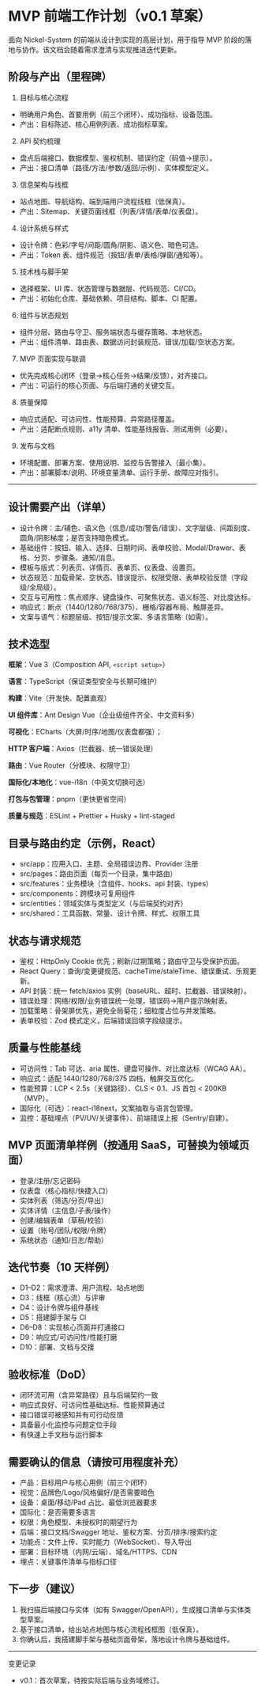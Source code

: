 # MVP 前端工作计划（v0.1 草案）

面向 Nickel-System 的前端从设计到实现的高层计划，用于指导 MVP 阶段的落地与协作。该文档会随着需求澄清与实现推进迭代更新。

## 阶段与产出（里程碑）
1) 目标与核心流程
- 明确用户角色、首要用例（前三个闭环）、成功指标、设备范围。
- 产出：目标陈述、核心用例列表、成功指标草案。

2) API 契约梳理
- 盘点后端接口、数据模型、鉴权机制、错误约定（码值→提示）。
- 产出：接口清单（路径/方法/参数/返回/示例）、实体模型定义。

3) 信息架构与线框
- 站点地图、导航结构、端到端用户流程线框（低保真）。
- 产出：Sitemap、关键页面线框（列表/详情/表单/仪表盘）。

4) 设计系统与样式
- 设计令牌：色彩/字号/间距/圆角/阴影、语义色、暗色可选。
- 产出：Token 表、组件规范（按钮/表单/表格/弹窗/通知等）。

5) 技术栈与脚手架
- 选择框架、UI 库、状态管理与数据层、代码规范、CI/CD。
- 产出：初始化仓库、基础依赖、项目结构、脚本、CI 配置。

6) 组件与状态规划
- 组件分层、路由与守卫、服务端状态与缓存策略、本地状态。
- 产出：组件清单、路由表、数据访问封装规范、错误/加载/空状态方案。

7) MVP 页面实现与联调
- 优先完成核心闭环（登录→核心任务→结果/反馈），对齐接口。
- 产出：可运行的核心页面、与后端打通的关键交互。

8) 质量保障
- 响应式适配、可访问性、性能预算、异常路径覆盖。
- 产出：适配断点规则、a11y 清单、性能基线报告、测试用例（必要）。

9) 发布与文档
- 环境配置、部署方案、使用说明、监控与告警接入（最小集）。
- 产出：部署脚本/说明、环境变量清单、运行手册、故障应对指引。

---

## 设计需要产出（详单）
- 设计令牌：主/辅色、语义色（信息/成功/警告/错误）、文字层级、间距刻度、圆角/阴影梯度；是否支持暗色模式。
- 基础组件：按钮、输入、选择、日期时间、表单校验、Modal/Drawer、表格、分页、步骤条、通知/消息。
- 模板与版式：列表页、详情页、表单页、仪表盘、设置页。
- 状态规范：加载骨架、空状态、错误提示、权限受限、表单校验反馈（字段级/全局级）。
- 交互与可用性：焦点顺序、键盘操作、可聚焦状态、语义标签、对比度达标。
- 响应式：断点（1440/1280/768/375）、栅格/容器布局、触屏差异。
- 文案与语气：标题层级、按钮/提示文案、多语言策略（如需）。

## 技术选型
**框架**：Vue 3（Composition API, `<script setup>`）

**语言**：TypeScript（保证类型安全与长期可维护）

**构建**：Vite（开发快、配置直观）

**UI 组件库**：Ant Design Vue（企业级组件齐全、中文资料多）

**可视化**：ECharts（大屏/时序/地图/仪表盘都强）；

**HTTP 客户端**：Axios（拦截器、统一错误处理）

**路由**：Vue Router（分模块、权限守卫）

**国际化/本地化**：vue-i18n（中英文切换可选）

**打包与包管理**：pnpm（更快更省空间）

**质量与规范**：ESLint + Prettier + Husky + lint-staged

## 目录与路由约定（示例，React）
- src/app：应用入口、主题、全局错误边界、Provider 注册
- src/pages：路由页面（每页一个目录，集中路由）
- src/features：业务模块（含组件、hooks、api 封装、types）
- src/components：跨模块可复用组件
- src/entities：领域实体与类型定义（与后端契约对齐）
- src/shared：工具函数、常量、设计令牌、样式、权限工具

## 状态与请求规范
- 鉴权：HttpOnly Cookie 优先；刷新/过期策略；路由守卫与受保护页面。
- React Query：查询/变更键规范、cacheTime/staleTime、错误重试、乐观更新。
- API 封装：统一 fetch/axios 实例（baseURL、超时、拦截器、错误映射）。
- 错误处理：网络/权限/业务错误统一处理，错误码→用户提示映射表。
- 加载策略：骨架屏优先，避免全局菊花；细粒度占位与并发策略。
- 表单校验：Zod 模式定义，后端错误回填字段级提示。

## 质量与性能基线
- 可访问性：Tab 可达、aria 属性、键盘可操作、对比度达标（WCAG AA）。
- 响应式：适配 1440/1280/768/375 四档，触屏交互优化。
- 性能预算：LCP < 2.5s（关键路径）、CLS < 0.1、JS 首包 < 200KB（MVP）。
- 国际化（可选）：react-i18next，文案抽取与语言包管理。
- 监控：基础埋点（PV/UV/关键事件）、前端错误上报（Sentry/自建）。

## MVP 页面清单样例（按通用 SaaS，可替换为领域页面）
- 登录/注册/忘记密码
- 仪表盘（核心指标/快捷入口）
- 实体列表（筛选/分页/导出）
- 实体详情（主信息/子表/操作）
- 创建/编辑表单（草稿/校验）
- 设置（账号/团队/权限/令牌）
- 系统状态（通知/日志/帮助）

## 迭代节奏（10 天样例）
- D1–D2：需求澄清、用户流程、站点地图
- D3：线框（核心流）与评审
- D4：设计令牌与组件基线
- D5：搭建脚手架与 CI
- D6–D8：实现核心页面并打通接口
- D9：响应式/可访问性/性能打磨
- D10：部署、文档与交接

## 验收标准（DoD）
- 闭环流可用（含异常路径）且与后端契约一致
- 响应式良好、可访问性基础达标、性能预算通过
- 接口错误可被感知并有可行动反馈
- 具备最小化监控与问题定位手段
- 有快速上手文档与运行脚本

## 需要确认的信息（请按可用程度补充）
- 产品：目标用户与核心用例（前三个闭环）
- 视觉：品牌色/Logo/风格偏好/是否需要暗色
- 设备：桌面/移动/Pad 占比、最低浏览器要求
- 国际化：是否需要多语言
- 权限：角色模型、未授权时的期望行为
- 后端：接口文档/Swagger 地址、鉴权方案、分页/排序/搜索约定
- 功能点：文件上传、实时能力（WebSocket）、导入导出
- 部署：目标环境（内网/云端）、域名/HTTPS、CDN
- 埋点：关键事件清单与指标口径

## 下一步（建议）
1) 我扫描后端接口与实体（如有 Swagger/OpenAPI），生成接口清单与实体类型草案。
2) 基于接口清单，给出站点地图与核心流程线框图（低保真）。
3) 你确认后，我搭建脚手架与基础页面骨架，落地设计令牌与基础组件。

---

变更记录
- v0.1：首次草案，待按实际后端与业务域修订。

